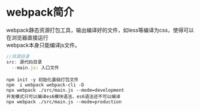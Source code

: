 # webpack简介

webpack静态资源打包工具，输出编译好的文件，如less等编译为css，使得可以在浏览器直接运行
<br>
webpack本身只能编译js文件。
```js
//资源目录
src: 源代码目录
  --main.js: 入口文件
```
```shell
npm init -y 初始化基础打包文件
npm  i webpack webpack-cli -D
npx webpack ./src/main.js --mode=development 
开发模式只可以编译es6模块语法，es6语法还不可以编译
npx webpack ./src/main.js --mode=production
```